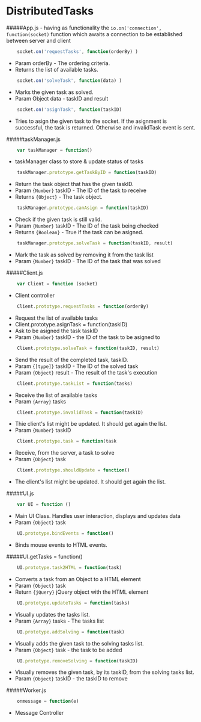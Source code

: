 # DistributedTasks

 
#####App.js - having as functionality the `io.on('connection', function(socket)` function which awaits a connection to be established between server and client

```javascript
	socket.on('requestTasks', function(orderBy) )
```
- Param orderBy - The ordering criteria.
- Returns the list of available tasks.

```javascript
    socket.on('solveTask', function(data) )
```

- Marks the given task as solved.
- Param Object data - taskID and result

```javascript	    
    socket.on('asignTask', function(taskID) 	   
```
- Tries to asign the given task to the socket. If the asignment is successful, the task is returned. Otherwise and invalidTask event is sent.

#####taskManager.js

```javascript
	var taskManager = function()
```
- taskManager class to store & update status of tasks

```javascript
    taskManager.prototype.getTaskByID = function(taskID)
```
- Return the task object that has the given taskID.
- Param `{Number}` taskID - The ID of the task to receive
- Returns `{Object}` - The task object.

```javascript	    
    taskManager.prototype.canAsign = function(taskID) 
```
- Check if the given task is still valid.
- Param `{Number}` taskID - The ID of the task being checked
- Returns `{Boolean}` - True if the task can be asigned.

```javascript		
    taskManager.prototype.solveTask = function(taskID, result) 
```
- Mark the task as solved by removing it from the task list
- Param `{Number}` taskID - The ID of the task that was solved
	
#####Client.js

```javascript	
    var Client = function (socket)  
```
- Client controller

```javascript	
    Client.prototype.requestTasks = function(orderBy)  
```
- Request the list of available tasks
- Client.prototype.asignTask = function(taskID)  
- Ask to be asigned the task taskID
- Param  `{Number}` taskID - the ID of the task to be asigned to

```javascript	
    Client.prototype.solveTask = function(taskID, result)  
```	    
- Send the result of the completed task, taskID.
- Param  `{[type]}` taskID - The ID of the solved task
- Param  `{Object}` result - The result of the task's execution

```javascript	
    Client.prototype.taskList = function(tasks)  
```
- Receive the list of available tasks
- Param  `{Array}` tasks 

```javascript	
    Client.prototype.invalidTask = function(taskID) 
```	    
- Thie client's list might be updated. It should get again the list.
- Param  `{Number}` taskID

```javascript
    Client.prototype.task = function(task 
```
- Receive, from the server, a task to solve
- Param  `{Object}` task 

```javascript	   
    Client.prototype.shouldUpdate = function() 
```
- The client's list might be updated. It should get again the list.
 
#####UI.js

```javascript	
    var UI = function ()	   
```
- Main UI Class. Handles user interaction, displays and updates data
- Param  `{Object}` task 

```javascript	
    UI.prototype.bindEvents = function()
```
- Binds mouse events to HTML events.
	
	
#####UI.getTasks = function() 
	
```javascript
    UI.prototype.task2HTML = function(task)
```
- Converts a task from an Object to a HTML element
- Param  `{Object}` task
- Return `{jQuery}` jQuery object with the HTML element

```javascript
    UI.prototype.updateTasks = function(tasks)
```
- Visually updates the tasks list.
- Param  `{Array}` tasks - The tasks list

```javascript	
    UI.prototype.addSolving = function(task)
```
- Visually adds the given task to the solving tasks list.
- Param `{Object}` task - the task to be added

```javascript	
    UI.prototype.removeSolving = function(taskID) 
```
- Visually removes the given task, by its taskID, from the solving tasks list.
- Param `{Object}` taskID - the taskID to remove
	
#####Worker.js

```javascript	
    onmessage = function(e) 
```
- Message Controller
	
